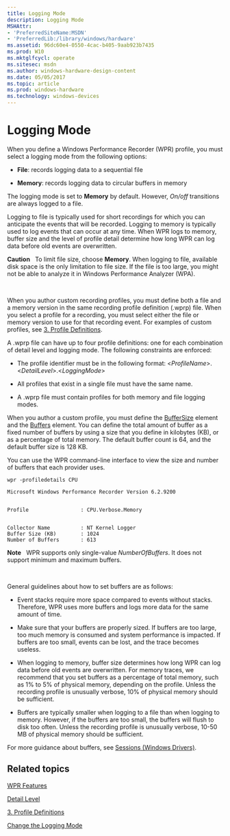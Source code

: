 ```yaml
---
title: Logging Mode
description: Logging Mode
MSHAttr:
- 'PreferredSiteName:MSDN'
- 'PreferredLib:/library/windows/hardware'
ms.assetid: 96dc60e4-0550-4cac-b405-9aab923b7435
ms.prod: W10
ms.mktglfcycl: operate
ms.sitesec: msdn
ms.author: windows-hardware-design-content
ms.date: 05/05/2017
ms.topic: article
ms.prod: windows-hardware
ms.technology: windows-devices
---
```


# Logging Mode


When you define a Windows Performance Recorder (WPR) profile, you must select a logging mode from the following options:

-   **File**: records logging data to a sequential file

-   **Memory**: records logging data to circular buffers in memory

The logging mode is set to **Memory** by default. However, *On/off* transitions are always logged to a file.

Logging to file is typically used for short recordings for which you can anticipate the events that will be recorded. Logging to memory is typically used to log events that can occur at any time. When WPR logs to memory, buffer size and the level of profile detail determine how long WPR can log data before old events are overwritten.

**Caution**  
To limit file size, choose **Memory**. When logging to file, available disk space is the only limitation to file size. If the file is too large, you might not be able to analyze it in Windows Performance Analyzer (WPA).

 

When you author custom recording profiles, you must define both a file and a memory version in the same recording profile definition (.wprp) file. When you select a profile for a recording, you must select either the file or memory version to use for that recording event. For examples of custom profiles, see [3. Profile Definitions](3-profile-definitions.md).

A .wprp file can have up to four profile definitions: one for each combination of detail level and logging mode. The following constraints are enforced:

-   The profile identifier must be in the following format: &lt;*ProfileName*&gt;.&lt;*DetailLevel*&gt;.&lt;*LoggingMode*&gt;

-   All profiles that exist in a single file must have the same name.

-   A .wprp file must contain profiles for both memory and file logging modes.

When you author a custom profile, you must define the [BufferSize](buffersize.md) element and the [Buffers](buffers.md) element. You can define the total amount of buffer as a fixed number of buffers by using a size that you define in kilobytes (KB), or as a percentage of total memory. The default buffer count is 64, and the default buffer size is 128 KB.

You can use the WPR command-line interface to view the size and number of buffers that each provider uses.

``` syntax
wpr -profiledetails CPU

Microsoft Windows Performance Recorder Version 6.2.9200


Profile                 : CPU.Verbose.Memory


Collector Name          : NT Kernel Logger
Buffer Size (KB)        : 1024
Number of Buffers       : 613
```

**Note**  
WPR supports only single-value *NumberOfBuffers*. It does not support minimum and maximum buffers.

 

General guidelines about how to set buffers are as follows:

-   Event stacks require more space compared to events without stacks. Therefore, WPR uses more buffers and logs more data for the same amount of time.

-   Make sure that your buffers are properly sized. If buffers are too large, too much memory is consumed and system performance is impacted. If buffers are too small, events can be lost, and the trace becomes useless.

-   When logging to memory, buffer size determines how long WPR can log data before old events are overwritten. For memory traces, we recommend that you set buffers as a percentage of total memory, such as 1% to 5% of physical memory, depending on the profile. Unless the recording profile is unusually verbose, 10% of physical memory should be sufficient.

-   Buffers are typically smaller when logging to a file than when logging to memory. However, if the buffers are too small, the buffers will flush to disk too often. Unless the recording profile is unusually verbose, 10-50 MB of physical memory should be sufficient.

For more guidance about buffers, see [Sessions (Windows Drivers)](http://go.microsoft.com/fwlink/p/?linkid=246706).

## Related topics


[WPR Features](wpr-features.md)

[Detail Level](detail-level.md)

[3. Profile Definitions](3-profile-definitions.md)

[Change the Logging Mode](change-the-logging-mode.md)

 

 







